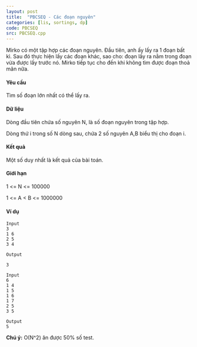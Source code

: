 ```yaml
---
layout: post
title:  "PBCSEQ - Các đoạn nguyên"
categories: [lis, sortings, dp]
code: PBCSEQ
src: PBCSEQ.cpp
---
```




Mirko có một tập hợp các đoạn nguyên. Đầu tiên, anh ấy lấy ra 1 đoạn bất kì. Sau đó thực hiện lấy các đoạn khác, sao cho: đoạn lấy ra nằm trong đoạn vừa được lấy trước nó. Mirko tiếp tục cho đến khi không tìm được đoạn thoả mãn nữa.

#### Yêu cầu

Tìm số đoạn lớn nhất có thể lấy ra.

#### Dữ liệu

Dòng đầu tiên chứa số nguyên N, là số đoạn nguyên trong tập hợp.

Dòng thứ i trong số N dòng sau, chứa 2 số nguyên A,B biểu thị cho đoạn i.

#### Kết quả

Một số duy nhất là kết quả của bài toán.

#### Giới hạn

1 <= N <= 100000

1 <= A < B <= 1000000

#### Ví dụ

```
Input
3
1 6
2 5
3 4
 
Output

3

Input
6
1 4
1 5
1 6
1 7 
2 5 
3 5
 
Output
5
```

**Chú ý:** O(N^2) ăn được 50% số test. 

<!--more-->

